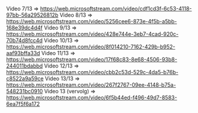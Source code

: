 Video 7/13 => https://web.microsoftstream.com/video/cdf1cd3f-6c53-4118-97bb-56a29526812b
Video 8/13 => https://web.microsoftstream.com/video/5256cee6-873e-4f5b-a5bb-168e39dc4d4f
Video 9/13 => https://web.microsoftstream.com/video/428e744e-3eb7-4cad-920c-70b74d8fcc4d
Video 10/13 => https://web.microsoftstream.com/video/8f014210-7162-429b-b952-aaf93bffa33d
Video 11/13 => https://web.microsoftstream.com/video/17f68c83-8e68-4506-93b8-244011bdabbd
Video 12/13 => https://web.microsoftstream.com/video/cbb2c53d-529c-4da5-b76b-c8522a9a59ce
Video 13/13 => https://web.microsoftstream.com/video/267f2767-09ee-4148-b75a-548231bc0910
Video 13 (vervolg) => https://web.microsoftstream.com/video/6f5b44ed-f496-49d7-8583-6ea7f5f6a172